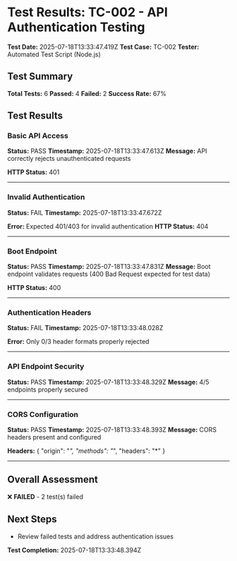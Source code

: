 # Test Results: TC-002 - API Authentication Testing

**Test Date:** 2025-07-18T13:33:47.419Z
**Test Case:** TC-002
**Tester:** Automated Test Script (Node.js)

## Test Summary

**Total Tests:** 6
**Passed:** 4
**Failed:** 2
**Success Rate:** 67%

## Test Results


### Basic API Access
**Status:** PASS
**Timestamp:** 2025-07-18T13:33:47.613Z
**Message:** API correctly rejects unauthenticated requests

**HTTP Status:** 401


---

### Invalid Authentication
**Status:** FAIL
**Timestamp:** 2025-07-18T13:33:47.672Z

**Error:** Expected 401/403 for invalid authentication
**HTTP Status:** 404


---

### Boot Endpoint
**Status:** PASS
**Timestamp:** 2025-07-18T13:33:47.831Z
**Message:** Boot endpoint validates requests (400 Bad Request expected for test data)

**HTTP Status:** 400


---

### Authentication Headers
**Status:** FAIL
**Timestamp:** 2025-07-18T13:33:48.028Z

**Error:** Only 0/3 header formats properly rejected



---

### API Endpoint Security
**Status:** PASS
**Timestamp:** 2025-07-18T13:33:48.329Z
**Message:** 4/5 endpoints properly secured




---

### CORS Configuration
**Status:** PASS
**Timestamp:** 2025-07-18T13:33:48.393Z
**Message:** CORS headers present and configured


**Headers:** {
  "origin": "*",
  "methods": "*",
  "headers": "*"
}

---


## Overall Assessment

❌ **FAILED** - 2 test(s) failed

## Next Steps

- Review failed tests and address authentication issues

**Test Completion:** 2025-07-18T13:33:48.394Z

